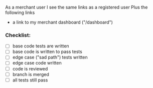 As a merchant user
I see the same links as a registered user
Plus the following links
- a link to my merchant dashboard ("/dashboard")

### Checklist:

- [ ] base code tests are written
- [ ] base code is written to pass tests
- [ ] edge case ("sad path") tests written
- [ ] edge case code written
- [ ] code is reviewed
- [ ] branch is merged
- [ ] all tests still pass
